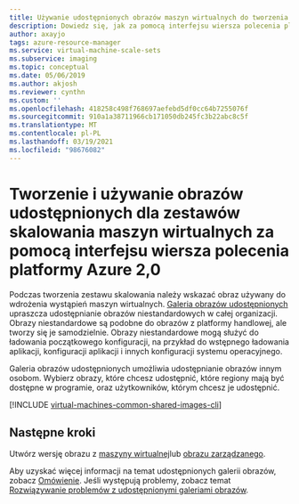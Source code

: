 ```yaml
---
title: Używanie udostępnionych obrazów maszyn wirtualnych do tworzenia zestawu skalowania w interfejsie wiersza polecenia platformy Azure
description: Dowiedz się, jak za pomocą interfejsu wiersza polecenia platformy Azure utworzyć udostępnione obrazy maszyn wirtualnych służące do wdrażania zestawów skalowania maszyn wirtualnych na platformie Azure.
author: axayjo
tags: azure-resource-manager
ms.service: virtual-machine-scale-sets
ms.subservice: imaging
ms.topic: conceptual
ms.date: 05/06/2019
ms.author: akjosh
ms.reviewer: cynthn
ms.custom: ''
ms.openlocfilehash: 418258c498f768697aefebd5df0cc64b7255076f
ms.sourcegitcommit: 910a1a38711966cb171050db245fc3b22abc8c5f
ms.translationtype: MT
ms.contentlocale: pl-PL
ms.lasthandoff: 03/19/2021
ms.locfileid: "98676082"
---
```

# <a name="create-and-use-shared-images-for-virtual-machine-scale-sets-with-the-azure-cli-20"></a>Tworzenie i używanie obrazów udostępnionych dla zestawów skalowania maszyn wirtualnych za pomocą interfejsu wiersza polecenia platformy Azure 2,0

Podczas tworzenia zestawu skalowania należy wskazać obraz używany do wdrożenia wystąpień maszyn wirtualnych. [Galeria obrazów udostępnionych](../virtual-machines/shared-image-galleries.md) upraszcza udostępnianie obrazów niestandardowych w całej organizacji. Obrazy niestandardowe są podobne do obrazów z platformy handlowej, ale tworzy się je samodzielnie. Obrazy niestandardowe mogą służyć do ładowania początkowego konfiguracji, na przykład do wstępnego ładowania aplikacji, konfiguracji aplikacji i innych konfiguracji systemu operacyjnego. 

Galeria obrazów udostępnionych umożliwia udostępnianie obrazów innym osobom. Wybierz obrazy, które chcesz udostępnić, które regiony mają być dostępne w programie, oraz użytkowników, którym chcesz je udostępnić. 


[!INCLUDE [virtual-machines-common-shared-images-cli](../../includes/virtual-machines-common-shared-images-cli.md)]


## <a name="next-steps"></a>Następne kroki

Utwórz wersję obrazu z [maszyny wirtualnej](../virtual-machines/image-version-vm-cli.md)lub [obrazu zarządzanego](../virtual-machines/image-version-managed-image-cli.md).

Aby uzyskać więcej informacji na temat udostępnionych galerii obrazów, zobacz [Omówienie](../virtual-machines/shared-image-galleries.md). Jeśli występują problemy, zobacz temat [Rozwiązywanie problemów z udostępnionymi galeriami obrazów](../virtual-machines/troubleshooting-shared-images.md).